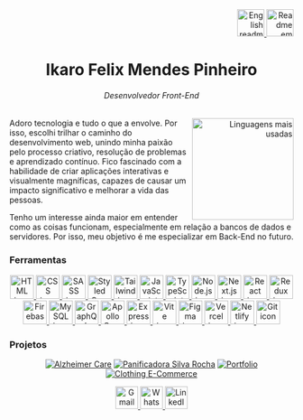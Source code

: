 <div align="right">
  <a href="https://github.com/ikarofelix/ikarofelix/blob/main/readme-en.md">
   <img width=48 src="https://flagcdn.com/128x96/us.png" alt="English readme" title="English readme" />
  </a>
  <a href="https://github.com/ikarofelix/ikarofelix/blob/main/README.md">
   <img width=48 src="https://flagcdn.com/128x96/br.png" alt="Readme em português" title="Readme em português" />
  </a>
</div>

<div align="center">
  <h1>Ikaro Felix Mendes Pinheiro</h1>
  <h6>Desenvolvedor Front-End</h6>
</div>

<div align="right">
     <a href="https://github.com/ikarofelix">
        <img height="180em" src="https://github-readme-stats.vercel.app/api/top-langs/?username=ikarofelix&layout=compact&theme=dark"
        alt="Linguagens mais usadas" align="right">
    </a>
</div>

Adoro tecnologia e tudo o que a envolve. Por isso, escolhi trilhar o caminho do desenvolvimento web, unindo minha paixão pelo processo criativo, resolução de problemas e aprendizado contínuo. Fico fascinado com a habilidade de criar aplicações interativas e visualmente magníficas, capazes de causar um impacto significativo e melhorar a vida das pessoas.

Tenho um interesse ainda maior em entender como as coisas funcionam, especialmente em relação a bancos de dados e servidores. Por isso, meu objetivo é me especializar em Back-End no futuro.

<h3>Ferramentas</h3>
<div align="center">  
<a href="https://developer.mozilla.org/en-US/docs/Web/HTML">
  <img width=42 height=42 src="https://skillicons.dev/icons?i=html" alt="HTML icon" title="HTML" />
</a>

<a href="https://developer.mozilla.org/en-US/docs/Web/CSS">
  <img width=42 height=42 src="https://skillicons.dev/icons?i=css" alt="CSS icon" title="CSS" />
</a>

<a href="https://sass-lang.com/">
  <img width=42 height=42 src="https://skillicons.dev/icons?i=sass" alt="SASS icon" title="SASS" />
</a>

<a href="https://styled-components.com/">
  <img width=42 height=42 src="https://skillicons.dev/icons?i=styledcomponents" alt="Styled Components icon" title="Styled Components" />
</a>

<a href="https://tailwindcss.com/">
  <img width=42 height=42 src="https://skillicons.dev/icons?i=tailwind" alt="Tailwind icon" title="Tailwind" />
</a>

<a href="https://developer.mozilla.org/en-US/docs/Web/JavaScript">
  <img width=42 height=42 src="https://skillicons.dev/icons?i=javascript" alt="JavaScript icon" title="JavaScript" />
</a>

<a href="https://www.typescriptlang.org/">
  <img width=42 height=42 src="https://skillicons.dev/icons?i=typescript" alt="TypeScript icon" title="TypeScript" />
</a>

<a href="https://nodejs.org/">
  <img width=42 height=42 src="https://skillicons.dev/icons?i=nodejs" alt="Node.js icon" title="Node.js" />
</a>

<a href="https://nextjs.org/">
  <img width=42 height=42 src="https://skillicons.dev/icons?i=nextjs" alt="Next.js icon" title="Next.js" />
</a>

<a href="https://reactjs.org/">
  <img width=42 height=42 src="https://skillicons.dev/icons?i=react" alt="React icon" title="React" />
</a>

<a href="https://redux.js.org/">
  <img width=42 height=42 src="https://skillicons.dev/icons?i=redux" alt="Redux icon" title="Redux" />
</a>

<a href="https://firebase.google.com/">
  <img width=42 height=42 src="https://skillicons.dev/icons?i=firebase" alt="Firebase icon" title="Firebase" />
</a>

<a href="https://www.mysql.com/">
  <img width=42 height=42 src="https://skillicons.dev/icons?i=mysql" alt="MySQL icon" title="MySQL" />
</a>

<a href="https://graphql.org/">
  <img width=42 height=42 src="https://skillicons.dev/icons?i=graphql" alt="GraphQL icon" title="GraphQL" />
</a>

<a href="https://www.apollographql.com/">
  <img width=42 height=42 src="https://skillicons.dev/icons?i=apollo" alt="Apollo GraphQL icon" title="Apollo GraphQL" />
</a>

<a href="https://expressjs.com/">
  <img width=42 height=42 src="https://skillicons.dev/icons?i=express" alt="Express icon" title="Express" />
</a>

<a href="https://vitejs.dev/">
  <img width=42 height=42 src="https://skillicons.dev/icons?i=vite" alt="Vite icon" title="Vite" />
</a>

<a href="https://www.figma.com/">
  <img width=42 height=42 src="https://skillicons.dev/icons?i=figma" alt="Figma icon" title="Figma" />
</a>

<a href="https://vercel.com/">
  <img width=42 height=42 src="https://skillicons.dev/icons?i=vercel" alt="Vercel icon" title="Vercel" />
</a>

<a href="https://www.netlify.com/">
  <img width=42 height=42 src="https://skillicons.dev/icons?i=netlify" alt="Netlify icon" title="Netlify" />
</a>

<a href="https://git-scm.com/">
  <img width=42 height=42 src="https://skillicons.dev/icons?i=git" alt="Git icon" title="Git" />
</a>
</div>

<h3>Projetos</h3>
<div align="center">
  
  [![Alzheimer Care](https://github-readme-stats.vercel.app/api/pin/?username=ikarofelix&repo=alzheimer-care&theme=dark)](https://github.com/ikarofelix/alzheimer-care)
  [![Panificadora Silva Rocha](https://github-readme-stats.vercel.app/api/pin/?username=ikarofelix&repo=panificadora-silva-rocha&theme=dark)](https://github.com/ikarofelix/panificadora-silva-rocha)
  [![Portfolio](https://github-readme-stats.vercel.app/api/pin/?username=ikarofelix&repo=portfolio&theme=dark)](https://github.com/ikarofelix/portfolio)
  [![Clothing E-Commerce](https://github-readme-stats.vercel.app/api/pin/?username=ikarofelix&repo=clothing-e-commerce&theme=dark)](https://github.com/ikarofelix/clothing-e-commerce)
</div>

<div align="center">
  <a href="mailto:ikaroisdm@gmail.com">
    <img width=40 height=40 src="https://static.vecteezy.com/system/resources/previews/016/716/465/non_2x/gmail-icon-free-png.png" alt="Gmail icon" title="Gmail"/>
  </a>
  <a href="https://api.whatsapp.com/send/?phone=%2B5531998056550&text=Oi,%20vi%20seu%20GitHub&type=phone_number&app_absent=0">
    <img width=40 height=40 src="https://cdn2.iconfinder.com/data/icons/social-messaging-ui-color-shapes-2-free/128/social-whatsapp-circle-512.png" alt="WhatsApp icon" title="WhatsApp"/>
  </a>
  <a href="https://www.linkedin.com/in/ikarofelix/?locale=pt_BR">
    <img width=40 height=40 src="https://upload.wikimedia.org/wikipedia/commons/thumb/f/f8/LinkedIn_icon_circle.svg/1200px-LinkedIn_icon_circle.svg.png" alt="LinkedIn icon" title="LinkedIn"/>
  </a>
</div>
